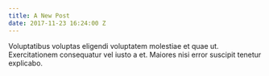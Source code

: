 ```yaml
---
title: A New Post
date: 2017-11-23 16:24:00 Z
---
```


Voluptatibus voluptas eligendi voluptatem molestiae et quae ut. Exercitationem consequatur vel iusto a et. Maiores nisi error suscipit tenetur explicabo.